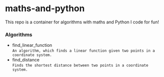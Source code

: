 # maths-and-python
This repo is a container for algorithms with maths and Python I code for fun!
### Algorithms
- find_linear_function\
``An algorithm, which finds a linear function given two points in a coordinate system.``
- find_distance\
``Finds the shortest distance between two points in a coordinate system.``
